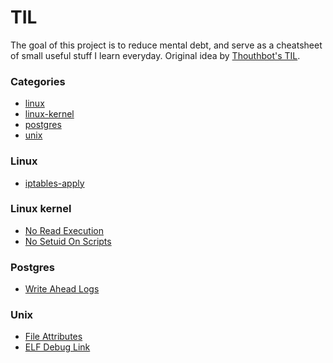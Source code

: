 # TIL

The goal of this project is to reduce mental debt, and serve as a
cheatsheet of small useful stuff I learn everyday.
Original idea by [Thouthbot's TIL](https://github.com/thoughtbot/til).

### Categories

- [linux](#linux)
- [linux-kernel](#linux-kernel)
- [postgres](#postgres)
- [unix](#unix)

### Linux

- [iptables-apply](linux/iptables-apply.md)

### Linux kernel

- [No Read Execution](linux-kernel/no-read-execution.md)
- [No Setuid On Scripts](linux-kernel/no-setuid-on-scripts.md)

### Postgres

- [Write Ahead Logs](postgres/wal.md)

### Unix

- [File Attributes](unix/file-attributes.md)
- [ELF Debug Link](unix/elf-debug-link.md)
